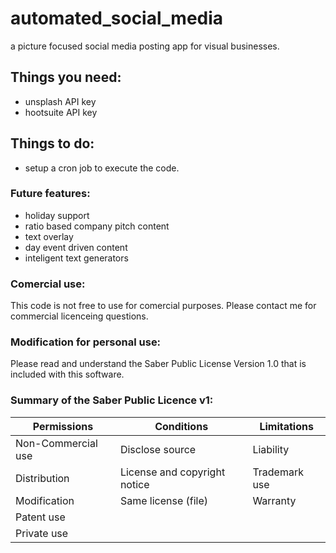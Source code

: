 # automated_social_media
a picture focused social media posting app for visual businesses.

## Things you need:
* unsplash API key
* hootsuite API key

## Things to do:
* setup a cron job to execute the code. 


### Future features:
* holiday support
* ratio based company pitch content
* text overlay
* day event driven content
* inteligent text generators


### Comercial use:
This code is not free to use for comercial purposes. Please contact me for commercial licenceing questions.

### Modification for personal use:
Please read and understand the Saber Public License Version 1.0 that is included with this software.

### Summary of the Saber Public Licence v1:

Permissions | Conditions | Limitations
------------|------------|------------
Non-Commercial use | Disclose source | Liability
Distribution | License and copyright notice | Trademark use
Modification | Same license (file) | Warranty
Patent use | |
Private use | |
